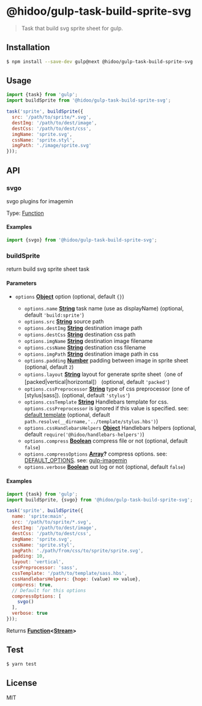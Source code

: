 # @hidoo/gulp-task-build-sprite-svg

> Task that build svg sprite sheet for gulp.

## Installation

```sh
$ npm install --save-dev gulp@next @hidoo/gulp-task-build-sprite-svg
```

## Usage

```js
import {task} from 'gulp';
import buildSprite from '@hidoo/gulp-task-build-sprite-svg';

task('sprite', buildSprite({
  src: '/path/to/sprite/*.svg',
  destImg: '/path/to/dest/image',
  destCss: '/path/to/dest/css',
  imgName: 'sprite.svg',
  cssName: 'sprite.styl',
  imgPath: './image/sprite.svg'
}));
```

## API

<!-- Generated by documentation.js. Update this documentation by updating the source code. -->

### svgo

svgo plugins for imagemin

Type: [Function](https://developer.mozilla.org/docs/Web/JavaScript/Reference/Statements/function)

#### Examples

```javascript
import {svgo} from '@hidoo/gulp-task-build-sprite-svg';
```

### buildSprite

return build svg sprite sheet task

#### Parameters

*   `options` **[Object](https://developer.mozilla.org/docs/Web/JavaScript/Reference/Global_Objects/Object)** option (optional, default `{}`)

    *   `options.name` **[String](https://developer.mozilla.org/docs/Web/JavaScript/Reference/Global_Objects/String)** task name (use as displayName) (optional, default `'build:sprite'`)
    *   `options.src` **[String](https://developer.mozilla.org/docs/Web/JavaScript/Reference/Global_Objects/String)** source path
    *   `options.destImg` **[String](https://developer.mozilla.org/docs/Web/JavaScript/Reference/Global_Objects/String)** destination image path
    *   `options.destCss` **[String](https://developer.mozilla.org/docs/Web/JavaScript/Reference/Global_Objects/String)** destination css path
    *   `options.imgName` **[String](https://developer.mozilla.org/docs/Web/JavaScript/Reference/Global_Objects/String)** destination image filename
    *   `options.cssName` **[String](https://developer.mozilla.org/docs/Web/JavaScript/Reference/Global_Objects/String)** destination css filename
    *   `options.imgPath` **[String](https://developer.mozilla.org/docs/Web/JavaScript/Reference/Global_Objects/String)** destination image path in css
    *   `options.padding` **[Number](https://developer.mozilla.org/docs/Web/JavaScript/Reference/Global_Objects/Number)** padding between image in sprite sheet (optional, default `2`)
    *   `options.layout` **[String](https://developer.mozilla.org/docs/Web/JavaScript/Reference/Global_Objects/String)** layout for generate sprite sheet（one of \[packed|vertical|horizontal]） (optional, default `'packed'`)
    *   `options.cssPreprocessor` **[String](https://developer.mozilla.org/docs/Web/JavaScript/Reference/Global_Objects/String)** type of css preprocessor (one of \[stylus|sass]). (optional, default `'stylus'`)
    *   `options.cssTemplate` **[String](https://developer.mozilla.org/docs/Web/JavaScript/Reference/Global_Objects/String)** Handlebars template for css.
        `options.cssPreprocessor` is ignored if this value is specified.
        see: [default template](./template/stylus.hbs) (optional, default `path.resolve(__dirname,'../template/stylus.hbs')`)
    *   `options.cssHandlebarsHelpers` **[Object](https://developer.mozilla.org/docs/Web/JavaScript/Reference/Global_Objects/Object)** Handlebars helpers (optional, default `require('@hidoo/handlebars-helpers')`)
    *   `options.compress` **[Boolean](https://developer.mozilla.org/docs/Web/JavaScript/Reference/Global_Objects/Boolean)** compress file or not (optional, default `false`)
    *   `options.compressOptions` **[Array](https://developer.mozilla.org/docs/Web/JavaScript/Reference/Global_Objects/Array)?** compress options.
        see: [DEFAULT_OPTIONS](./src/index.js).
        see: [gulp-imagemin](https://www.npmjs.com/package/gulp-imagemin)
    *   `options.verbose` **[Boolean](https://developer.mozilla.org/docs/Web/JavaScript/Reference/Global_Objects/Boolean)** out log or not (optional, default `false`)

#### Examples

```javascript
import {task} from 'gulp';
import buildSprite, {svgo} from '@hidoo/gulp-task-build-sprite-svg';

task('sprite', buildSprite({
  name: 'sprite:main',
  src: '/path/to/sprite/*.svg',
  destImg: '/path/to/dest/image',
  destCss: '/path/to/dest/css',
  imgName: 'sprite.svg',
  cssName: 'sprite.styl',
  imgPath: './path/from/css/to/sprite/sprite.svg',
  padding: 10,
  layout: 'vertical',
  cssPreprocessor: 'sass',
  cssTemplate: '/path/to/template/sass.hbs',
  cssHandlebarsHelpers: {hoge: (value) => value},
  compress: true,
  // Default for this options
  compressOptions: [
    svgo()
  ],
  verbose: true
}));
```

Returns **[Function](https://developer.mozilla.org/docs/Web/JavaScript/Reference/Statements/function)<[Stream](https://nodejs.org/api/stream.html)>** 

## Test

```sh
$ yarn test
```

## License

MIT
